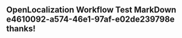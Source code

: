 <properties
ms.topic="hero-topic"
ms.test1="hero-topic"
ms.test2="test"/>

## OpenLocalization Workflow Test MarkDown e4610092-a574-46e1-97af-e02de239798e thanks!
